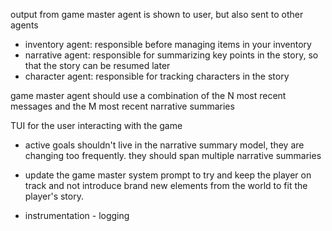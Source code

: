output from game master agent is shown to user, but also sent to other agents
- inventory agent: responsible before managing items in your inventory
- narrative agent: responsible for summarizing key points in the story, so that the story can be resumed later
- character agent: responsible for tracking characters in the story

game master agent should use a combination of the N most recent messages and the M most recent narrative summaries

TUI for the user interacting with the game

- active goals shouldn't live in the narrative summary model, they are changing too frequently. they should span multiple narrative summaries
- update the game master system prompt to try and keep the player on track and not introduce brand new elements from the world to fit the player's story.

- instrumentation - logging
